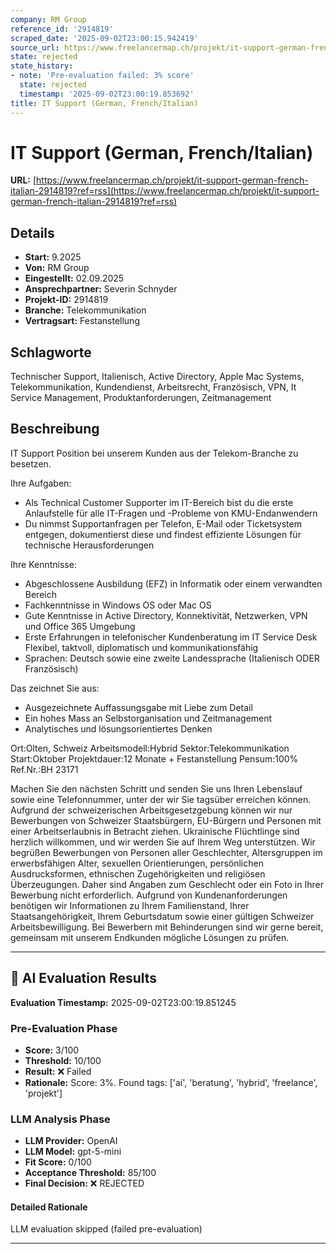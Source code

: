 ```yaml
---
company: RM Group
reference_id: '2914819'
scraped_date: '2025-09-02T23:00:15.942419'
source_url: https://www.freelancermap.ch/projekt/it-support-german-french-italian-2914819?ref=rss
state: rejected
state_history:
- note: 'Pre-evaluation failed: 3% score'
  state: rejected
  timestamp: '2025-09-02T23:00:19.853692'
title: IT Support (German, French/Italian)
---
```



# IT Support (German, French/Italian)
**URL:** [https://www.freelancermap.ch/projekt/it-support-german-french-italian-2914819?ref=rss](https://www.freelancermap.ch/projekt/it-support-german-french-italian-2914819?ref=rss)
## Details
- **Start:** 9.2025
- **Von:** RM Group
- **Eingestellt:** 02.09.2025
- **Ansprechpartner:** Severin Schnyder
- **Projekt-ID:** 2914819
- **Branche:** Telekommunikation
- **Vertragsart:** Festanstellung

## Schlagworte
Technischer Support, Italienisch, Active Directory, Apple Mac Systems, Telekommunikation, Kundendienst, Arbeitsrecht, Französisch, VPN, It Service Management, Produktanforderungen, Zeitmanagement

## Beschreibung
IT Support Position bei unserem Kunden aus der Telekom-Branche zu besetzen.

Ihre Aufgaben:
- Als Technical Customer Supporter im IT-Bereich bist du die erste Anlaufstelle für alle IT-Fragen und -Probleme von KMU-Endanwendern
- Du nimmst Supportanfragen per Telefon, E-Mail oder Ticketsystem entgegen, dokumentierst diese und findest effiziente Lösungen für technische Herausforderungen

Ihre Kenntnisse:
- Abgeschlossene Ausbildung (EFZ) in Informatik oder einem verwandten Bereich
- Fachkenntnisse in Windows OS oder Mac OS
- Gute Kenntnisse in Active Directory, Konnektivität, Netzwerken, VPN und Office 365 Umgebung
- Erste Erfahrungen in telefonischer Kundenberatung im IT Service Desk
Flexibel, taktvoll, diplomatisch und kommunikationsfähig
- Sprachen: Deutsch sowie eine zweite Landessprache (Italienisch ODER Französisch)

Das zeichnet Sie aus:
- Ausgezeichnete Auffassungsgabe mit Liebe zum Detail
- Ein hohes Mass an Selbstorganisation und Zeitmanagement
- Analytisches und lösungsorientiertes Denken

Ort:Olten, Schweiz
Arbeitsmodell:Hybrid
Sektor:Telekommunikation
Start:Oktober
Projektdauer:12 Monate + Festanstellung
Pensum:100%
Ref.Nr.:BH 23171

Machen Sie den nächsten Schritt und senden Sie uns Ihren Lebenslauf sowie eine Telefonnummer, unter der wir Sie tagsüber erreichen können.
Aufgrund der schweizerischen Arbeitsgesetzgebung können wir nur Bewerbungen von Schweizer Staatsbürgern, EU-Bürgern und Personen mit einer Arbeitserlaubnis in Betracht ziehen.
Ukrainische Flüchtlinge sind herzlich willkommen, und wir werden Sie auf Ihrem Weg unterstützen.
Wir begrüßen Bewerbungen von Personen aller Geschlechter, Altersgruppen im erwerbsfähigen Alter, sexuellen Orientierungen, persönlichen Ausdrucksformen, ethnischen Zugehörigkeiten und religiösen Überzeugungen. Daher sind Angaben zum Geschlecht oder ein Foto in Ihrer Bewerbung nicht erforderlich.
Aufgrund von Kundenanforderungen benötigen wir Informationen zu Ihrem Familienstand, Ihrer Staatsangehörigkeit, Ihrem Geburtsdatum sowie einer gültigen Schweizer Arbeitsbewilligung. Bei Bewerbern mit Behinderungen sind wir gerne bereit, gemeinsam mit unserem Endkunden mögliche Lösungen zu prüfen.

---

## 🤖 AI Evaluation Results

**Evaluation Timestamp:** 2025-09-02T23:00:19.851245

### Pre-Evaluation Phase
- **Score:** 3/100
- **Threshold:** 10/100
- **Result:** ❌ Failed
- **Rationale:** Score: 3%. Found tags: ['ai', 'beratung', 'hybrid', 'freelance', 'projekt']

### LLM Analysis Phase
- **LLM Provider:** OpenAI
- **LLM Model:** gpt-5-mini
- **Fit Score:** 0/100
- **Acceptance Threshold:** 85/100
- **Final Decision:** ❌ REJECTED

#### Detailed Rationale
LLM evaluation skipped (failed pre-evaluation)

---

